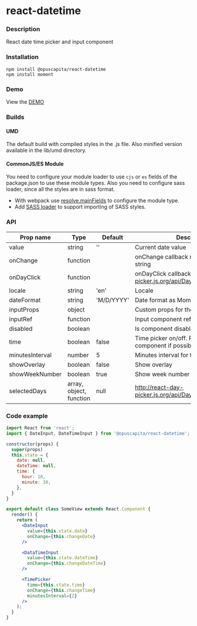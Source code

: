 # react-datetime

### Description
React date time picker and input component

### Installation
```
npm install @opuscapita/react-datetime
npm install moment
```

### Demo
View the [DEMO](https://opuscapita.github.io/react-datetime)

### Builds
#### UMD
The default build with compiled styles in the .js file. Also minified version available in the lib/umd directory.
#### CommonJS/ES Module
You need to configure your module loader to use `cjs` or `es` fields of the package.json to use these module types.
Also you need to configure sass loader, since all the styles are in sass format.
* With webpack use [resolve.mainFields](https://webpack.js.org/configuration/resolve/#resolve-mainfields) to configure the module type.
* Add [SASS loader](https://github.com/webpack-contrib/sass-loader) to support importing of SASS styles.

### API
| Prop name       | Type                    | Default    | Description                                                                     |
| --------------- | ----------------------- | ---------- | ------------------------------------------------------------------------------- |
| value           | string                  | ''         | Current date value                                                              |
| onChange        | function                |            | onChange callback returns new date string                                       |
| onDayClick      | function                |            | onDayClick callback http://react-day-picker.js.org/api/DayPicker#onDayClick     |
| locale          | string                  | 'en'       | Locale                                                                          |
| dateFormat      | string                  | 'M/D/YYYY' | Date format as MomentJS [format](https://momentjs.com/docs/#/displaying/format) |
| inputProps      | object                  |            | Custom props for the input field                                                |
| inputRef        | function                |            | Input component ref function                                                    |
| disabled        | boolean                 |            | Is component disabled                                                           |
| time            | boolean                 | false      | Time picker on/off. Prefer DateTime component if possible                       |
| minutesInterval | number                  | 5          | Minutes interval for the timepicker                                             |
| showOverlay     | boolean                 | false      | Show overlay                                                                    |
| showWeekNumber  | boolean                 | true       | Show week number in calendar                                                    |
| selectedDays    | array, object, function | null       | http://react-day-picker.js.org/api/DayPicker#selectedDays                       |

### Code example

```jsx
import React from 'react';
import { DateInput, DateTimeInput } from '@opuscapita/react-datetime';

constructor(props) {
  super(props)
  this.state = {
    date: null,
    dateTime: null,
    time: {
      hour: 10,
      minute: 30,
    },
  }
}

export default class SomeView extends React.Component {
  render() {
    return (
      <DateInput
        value={this.state.date}
        onChange={this.changeDate}
      />

      <DataTimeInput
        value={this.state.dateTime}
        onChange={this.changeDateTime}
      />

      <TimePicker
        time={this.state.time}
        onChange={this.changeTime}
        minutesInterval={2}
      />
    );
  }
}
```
